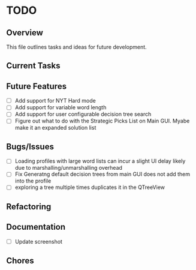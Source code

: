 # TODO

## Overview
This file outlines tasks and ideas for future development.

## Current Tasks

## Future Features
- [ ] Add support for NYT Hard mode
- [ ] Add support for variable word length
- [ ] Add support for user configurable decision tree search
- [ ] Figure out what to do with the Strategic Picks List on Main GUI. Myabe
make it an expanded solution list

## Bugs/Issues
- [ ] Loading profiles with large word lists can incur a slight UI delay likely
due to marshalling/unmarshalling overhead 
- [ ] Fix Generatng default decision trees from main GUI does not add them into the profile
- [ ] exploring a tree multiple times duplicates it in the QTreeView

## Refactoring

## Documentation
- [ ] Update screenshot

## Chores


